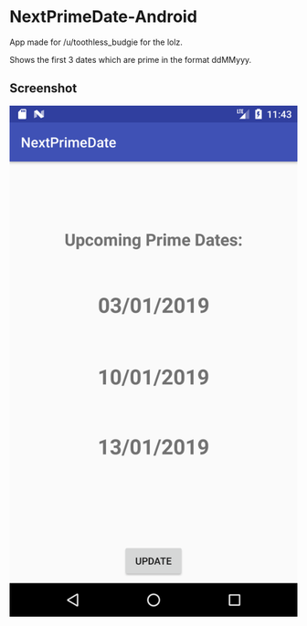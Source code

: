 # NextPrimeDate-Android
App made for /u/toothless_budgie for the lolz.

Shows the first 3 dates which are prime in the format ddMMyyy.

## Screenshot
![Screenshot](/screenshots/app_screenshot.png?raw=true "Screenshot")